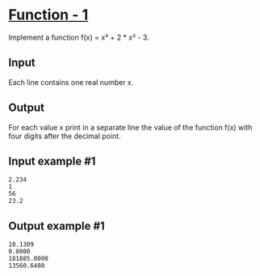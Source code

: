 # [Function - 1](https://www.e-olymp.com/en/problems/8239)
Implement a function f(x) = x³ + 2 * x² - 3.

## Input
Each line contains one real number x.

## Output
For each value x print in a separate line the value of the function f(x) with four digits after the decimal point.

## Input example #1
```
2.234
1
56
23.2
```

## Output example #1
```
18.1309
0.0000
181885.0000
13560.6480
```
